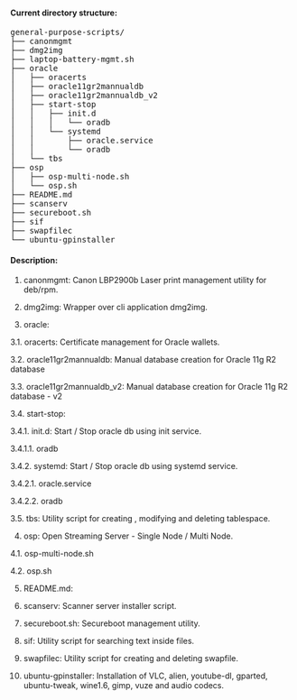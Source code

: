 #### Current directory structure:
<pre>
general-purpose-scripts/
├── canonmgmt
├── dmg2img
├── laptop-battery-mgmt.sh
├── oracle
│   ├── oracerts
│   ├── oracle11gr2mannualdb
│   ├── oracle11gr2mannualdb_v2
│   ├── start-stop
│   │   ├── init.d
│   │   │   └── oradb
│   │   └── systemd
│   │       ├── oracle.service
│   │       └── oradb
│   └── tbs
├── osp
│   ├── osp-multi-node.sh
│   └── osp.sh
├── README.md
├── scanserv
├── secureboot.sh
├── sif
├── swapfilec
└── ubuntu-gpinstaller
</pre>

#### Description:
1. canonmgmt: Canon LBP2900b Laser print management utility for deb/rpm.

2. dmg2img: Wrapper over cli application dmg2img.

3. oracle:


3.1. oracerts: Certificate management for Oracle wallets.

3.2. oracle11gr2mannualdb: Manual database creation for Oracle 11g R2 database

3.3. oracle11gr2mannualdb_v2: Manual database creation for Oracle 11g R2 database - v2

3.4. start-stop:

3.4.1. init.d: Start / Stop oracle db using init service.

3.4.1.1. oradb

3.4.2. systemd: Start / Stop oracle db using systemd service.

3.4.2.1. oracle.service

3.4.2.2. oradb

3.5. tbs: Utility script for creating , modifying and deleting tablespace.

4. osp: Open Streaming Server - Single Node / Multi Node.

4.1. osp-multi-node.sh

4.2. osp.sh

5. README.md: 

6. scanserv: Scanner server installer script.

7. secureboot.sh: Secureboot management utility.

8. sif: Utility script for searching text inside files.

9. swapfilec: Utility script for creating and deleting swapfile.

10. ubuntu-gpinstaller: Installation of VLC, alien, youtube-dl, gparted, ubuntu-tweak, wine1.6, gimp, vuze and audio codecs.